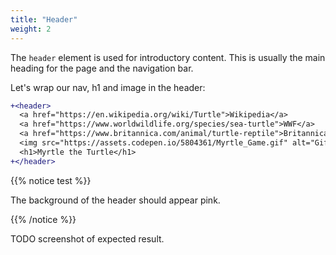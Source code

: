 ```yaml
---
title: "Header"
weight: 2
---
```


The `header` element is used for introductory content.
This is usually the main heading for the page and the navigation bar.

Let's wrap our nav, h1 and image in the header:

```diff
+<header>
  <a href="https://en.wikipedia.org/wiki/Turtle">Wikipedia</a>
  <a href="https://www.worldwildlife.org/species/sea-turtle">WWF</a>
  <a href="https://www.britannica.com/animal/turtle-reptile">Britannica</a>
  <img src="https://assets.codepen.io/5804361/Myrtle_Game.gif" alt="Gif of computer game with turtle moving around a grid."/>
  <h1>Myrtle the Turtle</h1>
+</header>
```

{{% notice test %}}

The background of the header should appear pink.

{{% /notice %}}

TODO screenshot of expected result.
